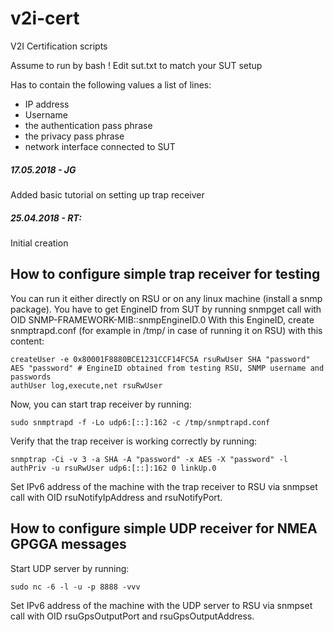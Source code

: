 # v2i-cert
V2I Certification scripts

Assume to run by bash !
Edit sut.txt to match your SUT setup

Has to contain the following values a list of lines:
- IP address
- Username
- the authentication pass phrase
- the privacy pass phrase
- network interface connected to SUT

##### 17.05.2018 - JG
Added basic tutorial on setting up trap receiver
##### 25.04.2018 - RT:
Initial creation

## How to configure simple trap receiver for testing
You can run it either directly on RSU or on any linux machine (install a snmp package).
You have to get EngineID from SUT by running snmpget call with OID SNMP-FRAMEWORK-MIB::snmpEngineID.0
With this EngineID, create snmptrapd.conf (for example in /tmp/ in case of running it on RSU) with this content:
```
createUser -e 0x80001F8880BCE1231CCF14FC5A rsuRwUser SHA "password" AES "password" # EngineID obtained from testing RSU, SNMP username and passwords
authUser log,execute,net rsuRwUser
```
Now, you can start trap receiver by running:
```
sudo snmptrapd -f -Lo udp6:[::]:162 -c /tmp/snmptrapd.conf
```
Verify that the trap receiver is working correctly by running:
```
snmptrap -Ci -v 3 -a SHA -A "password" -x AES -X "password" -l authPriv -u rsuRwUser udp6:[::]:162 0 linkUp.0
```
Set IPv6 address of the machine with the trap receiver to RSU via snmpset call with OID rsuNotifyIpAddress and rsuNotifyPort.
## How to configure simple UDP receiver for NMEA GPGGA messages
Start UDP server by running:
```
sudo nc -6 -l -u -p 8888 -vvv
```
Set IPv6 address of the machine with the UDP server to RSU via snmpset call with OID rsuGpsOutputPort and rsuGpsOutputAddress.